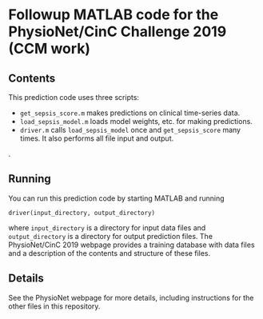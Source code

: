 # Followup MATLAB code for the PhysioNet/CinC Challenge 2019 (CCM work)

## Contents

This prediction code uses three scripts:

* `get_sepsis_score.m` makes predictions on clinical time-series data. 
* `load_sepsis_model.m` loads model weights, etc. for making predictions.  
* `driver.m` calls `load_sepsis_model` once and `get_sepsis_score` many times. It also performs all file input and output.

.

## Running

You can run this prediction code by starting MATLAB and running

    driver(input_directory, output_directory)

where `input_directory` is a directory for input data files and `output_directory` is a directory for output prediction files.  The PhysioNet/CinC 2019 webpage provides a training database with data files and a description of the contents and structure of these files.

## Details

See the PhysioNet webpage for more details, including instructions for the other files in this repository.
